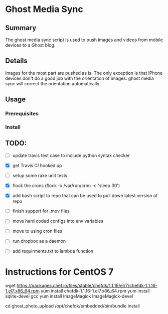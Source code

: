 # Ghost Media Sync

## Summary

The ghost media sync script is used to push images and videos from mobile devices to a Ghost blog.

## Details

Images for the most part are pushed as is.  The only exception is that iPhone devices don't do a good job with the orientation of images.  ghost media sync will correct the orientation automatically. 

## Usage



### Prerequisites

### Install


## TODO: 

- [ ] update travis test case to include python syntax checker
- [x] get Travis CI hooked up
- [ ] setup some rake unit tests
- [x] flock the crons (flock -x /var/run/cron -c 'sleep 30')
- [x] add bash script to repo that can be used to pull down latest version of repo
- [ ] finish support for .mov files
- [ ] move hard coded configs into env variables
- [ ] move to using cron files
- [ ] run dropbox as a daemon
- [ ] add requirments.txt to lambda function






# Instructions for CentOS 7

wget https://packages.chef.io/files/stable/chefdk/1.1.16/el/7/chefdk-1.1.16-1.el7.x86_64.rpm
yum install chefdk-1.1.16-1.el7.x86_64.rpm
yum install sqlite-devel gcc
yum install ImageMagick ImageMagick-devel

cd ghost_photo_upload
/opt/chefdk/embedded/bin/bundle install
